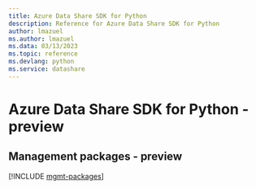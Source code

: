 ```yaml
---
title: Azure Data Share SDK for Python
description: Reference for Azure Data Share SDK for Python
author: lmazuel
ms.author: lmazuel
ms.data: 03/13/2023
ms.topic: reference
ms.devlang: python
ms.service: datashare
---
```

# Azure Data Share SDK for Python - preview

## Management packages - preview
[!INCLUDE [mgmt-packages](data-share-mgmt-index.md)]